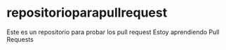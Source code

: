 # repositorioparapullrequest
Este es un repositorio para probar los pull request
Estoy aprendiendo Pull Requests